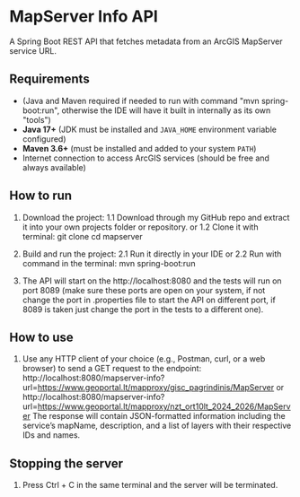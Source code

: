 # MapServer Info API

A Spring Boot REST API that fetches metadata from an ArcGIS MapServer service URL.

## Requirements

- (Java and Maven required if needed to run with command "mvn spring-boot:run", otherwise the IDE will have it built in internally as its own "tools")
- **Java 17+** (JDK must be installed and `JAVA_HOME` environment variable configured)  
- **Maven 3.6+** (must be installed and added to your system `PATH`)  
- Internet connection to access ArcGIS services (should be free and always available)

## How to run

1. Download the project:
  1.1 Download through my GitHub repo and extract it into your own projects folder or repository.
   or
  1.2 Clone it with terminal:
     git clone <your-repo-url>
     cd mapserver

3. Build and run the project:
  2.1 Run it directly in your IDE
   or
  2.2 Run with command in the terminal:
    mvn spring-boot:run

5. The API will start on the http://localhost:8080 and the tests will run on port 8089
   (make sure these ports are open on your system, if not change the port in .properties file to start the API on different port, if 8089 is taken just change the port in the tests to a different one).

## How to use

1. Use any HTTP client of your choice (e.g., Postman, curl, or a web browser) to send a GET request to the endpoint:
   http://localhost:8080/mapserver-info?url=https://www.geoportal.lt/mapproxy/gisc_pagrindinis/MapServer
   or
   http://localhost:8080/mapserver-info?url=https://www.geoportal.lt/mapproxy/nzt_ort10lt_2024_2026/MapServer
   The response will contain JSON-formatted information including the service’s mapName, description, and a list of layers with their respective IDs and names.

## Stopping the server

1. Press Ctrl + C in the same terminal and the server will be terminated.

